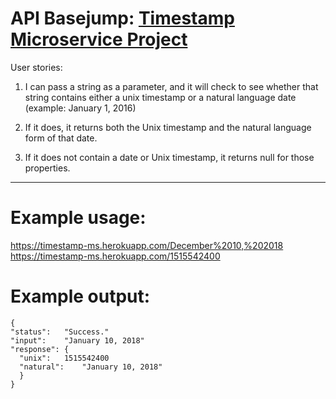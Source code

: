 API Basejump: [Timestamp Microservice Project](https://www.freecodecamp.org/challenges/timestamp-microservice)
=========================

User stories:

  1) I can pass a string as a parameter, and it will check to see whether that string contains either a unix timestamp or a natural language date (example: January 1, 2016)

  2) If it does, it returns both the Unix timestamp and the natural language form of that date.

  3) If it does not contain a date or Unix timestamp, it returns null for those properties.
  
---

Example usage:
==============
https://timestamp-ms.herokuapp.com/December%2010,%202018
https://timestamp-ms.herokuapp.com/1515542400

Example output:
==============

```
{
"status":	"Success."
"input":	"January 10, 2018"
"response":	{
  "unix":	1515542400
  "natural":	"January 10, 2018"
  }
}
```
